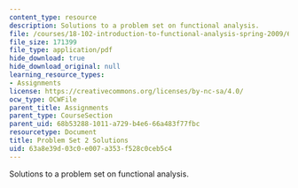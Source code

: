 ```yaml
---
content_type: resource
description: Solutions to a problem set on functional analysis.
file: /courses/18-102-introduction-to-functional-analysis-spring-2009/63a8e39d03c0e007a353f528c0ceb5c4_MIT18_102s09_sol_pset02.pdf
file_size: 171399
file_type: application/pdf
hide_download: true
hide_download_original: null
learning_resource_types:
- Assignments
license: https://creativecommons.org/licenses/by-nc-sa/4.0/
ocw_type: OCWFile
parent_title: Assignments
parent_type: CourseSection
parent_uid: 68b53288-1011-a729-b4e6-66a483f77fbc
resourcetype: Document
title: Problem Set 2 Solutions
uid: 63a8e39d-03c0-e007-a353-f528c0ceb5c4
---
```

Solutions to a problem set on functional analysis.